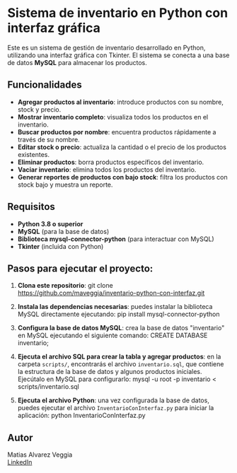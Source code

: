 # Sistema de inventario en Python con interfaz gráfica

Este es un sistema de gestión de inventario desarrollado en Python, utilizando una interfaz gráfica con Tkinter. El sistema se conecta a una base de datos **MySQL** para almacenar los productos.

## Funcionalidades

- **Agregar productos al inventario**: introduce productos con su nombre, stock y precio.
- **Mostrar inventario completo**: visualiza todos los productos en el inventario.
- **Buscar productos por nombre**: encuentra productos rápidamente a través de su nombre.
- **Editar stock o precio**: actualiza la cantidad o el precio de los productos existentes.
- **Eliminar productos**: borra productos específicos del inventario.
- **Vaciar inventario**: elimina todos los productos del inventario.
- **Generar reportes de productos con bajo stock**: filtra los productos con stock bajo y muestra un reporte.

## Requisitos

- **Python 3.8 o superior**
- **MySQL** (para la base de datos)
- **Biblioteca mysql-connector-python** (para interactuar con MySQL)
- **Tkinter** (incluida con Python)

## Pasos para ejecutar el proyecto:

1. **Clona este repositorio**:
   git clone https://github.com/maveggia/inventario-python-con-interfaz.git

2. **Instala las dependencias necesarias**: puedes instalar la biblioteca MySQL directamente ejecutando:
   pip install mysql-connector-python

3. **Configura la base de datos MySQL**: crea la base de datos "inventario" en MySQL ejecutando el siguiente comando:
   CREATE DATABASE inventario;

4. **Ejecuta el archivo SQL para crear la tabla y agregar productos**: en la carpeta `scripts/`, encontrarás el archivo `inventario.sql`, que contiene la estructura de la base de datos y algunos productos iniciales. Ejecútalo en MySQL para configurarlo:
   mysql -u root -p inventario < scripts/inventario.sql

5. **Ejecuta el archivo Python**: una vez configurada la base de datos, puedes ejecutar el archivo `InventarioConInterfaz.py` para iniciar la aplicación:
   python InventarioConInterfaz.py

## Autor

Matias Alvarez Veggia  
[LinkedIn](https://www.linkedin.com/in/matias-alvarez-veggia)